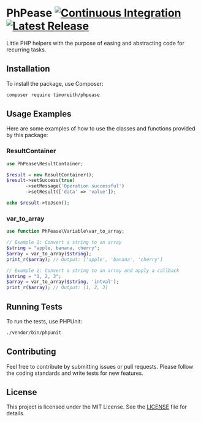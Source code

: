 # PhPease [![Continuous Integration](https://badgen.net/github/checks/timoreith/PhPease/main)](https://github.com/timoreith/PhPease/actions) [![Latest Release](https://badgen.net/github/release/timoreith/PhPease)](https://github.com/timoreith/PhPease/releases/latest)

Little PHP helpers with the purpose of easing and abstracting code for recurring tasks.

## Installation

To install the package, use Composer:

```sh
composer require timoreith/phpease
```

## Usage Examples

Here are some examples of how to use the classes and functions provided by this package:

### ResultContainer

```php
use PhPease\ResultContainer;

$result = new ResultContainer();
$result->setSuccess(true)
       ->setMessage('Operation successful')
       ->setResult(['data' => 'value']);

echo $result->toJson();
```

### var_to_array

```php
use function PhPease\Variable\var_to_array;

// Example 1: Convert a string to an array
$string = "apple, banana, cherry";
$array = var_to_array($string);
print_r($array); // Output: ['apple', 'banana', 'cherry']

// Example 2: Convert a string to an array and apply a callback
$string = "1, 2, 3";
$array = var_to_array($string, 'intval');
print_r($array); // Output: [1, 2, 3]
```

## Running Tests

To run the tests, use PHPUnit:

```sh
./vendor/bin/phpunit
```

## Contributing
Feel free to contribute by submitting issues or pull requests. Please follow the coding standards and write tests for new features.  

## License

This project is licensed under the MIT License. See the [LICENSE](LICENSE) file for details.

